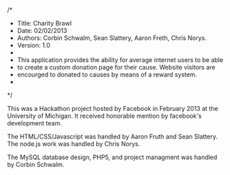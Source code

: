 /*
 * Title: Charity Brawl
 * Date: 02/02/2013
 * Authors: Corbin Schwalm, Sean Slattery, Aaron Freth, Chris Norys.
 * Version: 1.0
 *
 * This application provides the ability for average internet users to be able
 * to create a custom donation page for their cause. Website visitors are
 * encourged to donated to causes by means of a reward system.
 *
 */
 
 This was a Hackathon project hosted by Facebook in February 2013 at the University of Michigan. It received honorable mention by facebook's development team.
 
 The HTML/CSS/Javascript was handled by Aaron Fruth and Sean Slattery.
 The node.js work was handled by Chris Norys.
 
 The MySQL database design, PHP5, and project managment was handled by Corbin Schwalm.